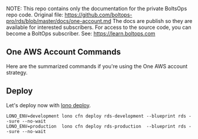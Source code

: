 <!-- note marker start -->
NOTE: This repo contains only the documentation for the private BoltsOps repo code.
Original file: https://github.com/boltops-pro/rds/blob/master/docs/one-account.md
The docs are publish so they are available for interested subscribers.
For access to the source code, you can become a BoltOps subscriber.
See: https://learn.boltops.com

<!-- note marker end -->

## One AWS Account Commands

Here are the summarized commands if you're using the One AWS account strategy.

## Deploy

Let's deploy now with [lono deploy](https://lono.cloud/reference/lono-cfn-deploy/).

    LONO_ENV=development lono cfn deploy rds-development --blueprint rds --sure --no-wait
    LONO_ENV=production  lono cfn deploy rds-production  --blueprint rds --sure --no-wait
